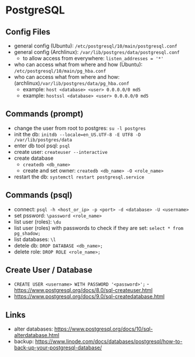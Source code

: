 # PostgreSQL

## Config Files
- general config (Ubuntu): `/etc/postgresql/10/main/postgresql.conf`
- general config (Archlinux): `/var/lib/postgres/data/postgresql.conf`
  - to allow access from everywhere: `listen_addresses = '*'`
- who can access what from where and how (Ubuntu):
  `/etc/postgresql/10/main/pg_hba.conf`
- who can access what from where and how:
  (archlinux)`/var/lib/postgres/data/pg_hba.conf`
  - example: `host <database> <user> 0.0.0.0/0 md5`
  - example: `hostssl <database> <user> 0.0.0.0/0 md5`

## Commands (prompt)
- change the user from root to postgres: `su -l postgres`
- init the db: `initdb --locale=en_US.UTF-8 -E UTF8 -D
  /var/lib/postgres/data`
- enter db tool psql: `psql`
- create user: `createuser --interactive`
- create database
  - `createdb <db_name>`
  - create and set owner: `createdb <db_name> -O <role_name>`
- restart the db: `systemctl restart postgresql.service`

## Commands (psql)
- connect: `psql -h <host_or_ip> -p <port> -d <database> -U <username>`
- set pssword: `\password <role_name>`
- list user (roles): `\du`
- list user (roles) with passwords to check if they are set: `select *
  from pg_shadow;`
- list databases: `\l`
- detele db: `DROP DATABASE <db_name>;`
- delete role: `DROP ROLE <role_name>;`

## Create User / Database
- `CREATE USER <username> WITH PASSWORD '<password>';` - https://www.postgresql.org/docs/8.0/sql-createuser.html
- https://www.postgresql.org/docs/9.0/sql-createdatabase.html

## Links
- alter databases:
  <https://www.postgresql.org/docs/10/sql-alterdatabase.html>
- backup:
  <https://www.linode.com/docs/databases/postgresql/how-to-back-up-your-postgresql-database/>
